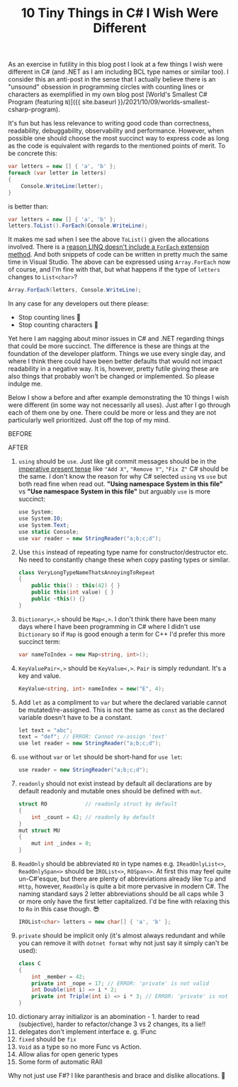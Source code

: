 ﻿---
layout: post
title: 10 Tiny Things in C# I Wish Were Different
---
As an exercise in futility in this blog post I look at a few things I wish were
different in C# (and .NET as I am including BCL type names or similar too). I
consider this an anti-post in the sense that I actually believe there is an
"unsound" obsession in programming circles with counting lines or characters as
exemplified in my own blog post [World's Smallest C# Program (featuring `N`)]({{
site.baseurl }}/2021/10/09/worlds-smallest-csharp-program). 

It's fun but has less relevance to writing good code than correctness,
readability, debuggability, observability and performance. However, when
possible one should choose the most succinct way to express code as long as the
code is equivalent with regards to the mentioned points of merit. To be
concrete this:
```csharp
var letters = new [] { 'a', 'b' };
foreach (var letter in letters)
{
    Console.WriteLine(letter);
}
```
is better than:
```csharp
var letters = new [] { 'a', 'b' };
letters.ToList().ForEach(Console.WriteLine);
```
It makes me sad when I see the above `ToList()` given the allocations involved.
There is a [reason LINQ doesn't include a `ForEach` extension
method](https://ericlippert.com/2009/05/18/foreach-vs-foreach/). And both
snippets of code can be written in pretty much the same time in Visual Studio.
The above can be expressed using `Array.ForEach` now of course, and I'm fine
with that, but what happens if the type of `letters` changes to `List<char>`?  
```csharp
Array.ForEach(letters, Console.WriteLine);
```
In any case for any developers out there please:
 * Stop counting lines 🤞
 * Stop counting characters 🤞

Yet here I am nagging about minor issues in C# and .NET regarding things that
could be more succinct. The difference is these are things at the foundation of
the developer platform. Things we use every single day, and where I think there
could have been better defaults that would not impact readability in a negative
way. It is, however, pretty futile giving these are also things that probably
won't be changed or implemented. So please indulge me.

Below I show a before and after example demonstrating the 10 things I wish were
different (in some way not necessarily all uses). Just after I go through each
of them one by one. There could be more or less and they are not particularly
well prioritized. Just off the top of my mind.

BEFORE

AFTER


 1. `using` should be `use`. Just like git commit messages should be in the
    [imperative present
    tense](https://git.kernel.org/pub/scm/git/git.git/tree/Documentation/SubmittingPatches?h=v2.36.1#n181)
    like `"Add X"`, `"Remove Y"`, `"Fix Z"` C# should be the same. I don't know
    the reason for why C# selected `using` vs `use` but both read fine when read
    out. **"Using namespace System in this file"** vs **"Use namespace System in
    this file"** but arguably `use` is more succinct:
    ```csharp
    use System;
    use System.IO;
    use System.Text;
    use static Console;
    use var reader = new StringReader("a;b;c;d"); 
    ```
2. Use `this` instead of repeating type name for constructor/destructor etc. No
   need to constantly change these when copy pasting types or similar.
   ```csharp
   class VeryLongTypeNameThatsAnnoyingToRepeat
   {
       public this() : this(42) { }
       public this(int value) { }
       public ~this() {}
   }
   ``` 
3. `Dictionary<,>` should be `Map<,>`. I don't think there have been many days
   where I have been programming in C# where I didn't use `Dictionary` so if
   `Map` is good enough a term for C++ I'd prefer this more succinct term:
   ```csharp
   var nameToIndex = new Map<string, int>();
   ```
4. `KeyValuePair<,>` should be `KeyValue<,>`. `Pair` is simply redundant. It's a
   key and value.
   ```csharp
   KeyValue<string, int> nameIndex = new("E", 4);
   ``` 
5. Add `let` as a compliment to `var` but where the declared variable cannot be
   mutated/re-assigned. This is not the same as `const` as the declared variable
   doesn't have to be a constant.
   ```csharp
   let text = "abc";
   text = "def"; // ERROR: Cannot re-assign 'text'
   use let reader = new StringReader("a;b;c;d");
   ``` 
6. `use` without `var` or `let` should be short-hand for `use let`:
   ```csharp
   use reader = new StringReader("a;b;c;d");
   ``` 
7. `readonly` should not exist instead by default all declarations are by
   default readonly and mutable ones should be defined with `mut`.
   ```csharp
   struct RO            // readonly struct by default
   {
       int _count = 42; // readonly by default
   }
   mut struct MU
   {
       mut int _index = 0;
   }
   ```
7. `ReadOnly` should be abbreviated `RO` in type names e.g. `IReadOnlyList<>`,
   `ReadOnlySpan<>` should be `IROList<>`, `ROSpan<>`. At first this may feel
   quite un-C#'esque, but there are plenty of abbreviations already like `Tcp`
   and `Http`, however, `ReadOnly` is quite a bit more pervasive in modern C#.
   The naming standard says 2 letter abbreviations should be all caps while 3 or
   more only have the first letter capitalized. I'd be fine with relaxing this
   to `Ro` in this case though. 😎
   ```csharp
   IROList<char> letters = new char[] { 'a', 'b' };
   ```
8. `private` should be implicit only (it's almost always redundant and while you
   can remove it with `dotnet format` why not just say it simply can't be used):
   ```csharp
   class C
   {
       int _member = 42;
       private int _nope = 17; // ERROR: 'private' is not valid
       int Double(int i) => i * 2;
       private int Triple(int i) => i * 3; // ERROR: 'private' is not valid
   }
   ``` 
9. dictionary array initializor is an abomination - 1. harder to read (subjective), harder to refactor/change 3 vs 2 changes, its a lie!! 
11. delegates don't implement interface e. g. IFunc
12. `fixed` should be `fix`
13. `Void` as a type so no more Func vs Action. 
14. Allow alias for open generic types
15. Some form of automatic RAII

Why not just use F#? I like paranthesis and brace and dislike allocations. 🤷‍
